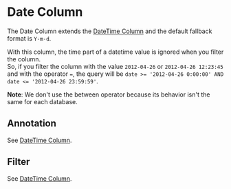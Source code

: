 Date Column
===========

The Date Column extends the [DateTime Column](datetime_column.md) and the default fallback format is `Y-m-d`.

With this column, the time part of a datetime value is ignored when you filter the column.  
So, if you filter the column with the value `2012-04-26` or `2012-04-26 12:23:45` and with the operator `=`, the query will be `date >= '2012-04-26 0:00:00' AND date <= '2012-04-26 23:59:59'`.

**Note**: We don't use the between operator because its behavior isn't the same for each database.

## Annotation

See [DateTime Column](datetime_column.md#annotation).

## Filter

See [DateTime Column](datetime_column.md#filter).
